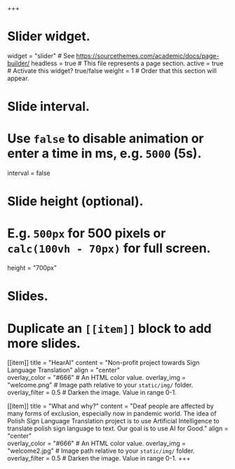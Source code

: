 +++
# Slider widget.
widget = "slider"  # See https://sourcethemes.com/academic/docs/page-builder/
headless = true  # This file represents a page section.
active = true  # Activate this widget? true/false
weight = 1  # Order that this section will appear.

# Slide interval.
# Use `false` to disable animation or enter a time in ms, e.g. `5000` (5s).
interval = false

# Slide height (optional).
# E.g. `500px` for 500 pixels or `calc(100vh - 70px)` for full screen.
height = "700px"

# Slides.
# Duplicate an `[[item]]` block to add more slides.
[[item]]
  title = "HearAI"
  content = "Non-profit project towards Sign Language Translation"
  align = "center"  
  overlay_color = "#666"  # An HTML color value.
  overlay_img = "welcome.png"  # Image path relative to your `static/img/` folder.
  overlay_filter = 0.5  # Darken the image. Value in range 0-1.

[[item]]
    title = "What and why?"
    content = "Deaf people are affected by many forms of exclusion, especially now in pandemic world. The idea of Polish Sign Language Translation project is to use Artificial Intelligence to translate polish sign language to text. Our goal is to use AI for Good."
    align = "center"  
    overlay_color = "#666"  # An HTML color value.
    overlay_img = "welcome2.jpg"  # Image path relative to your `static/img/` folder.
    overlay_filter = 0.5  # Darken the image. Value in range 0-1.
+++
